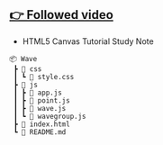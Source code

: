 ## [👉 Followed video](https://www.youtube.com/watch?v=hCHL7sydzn0)
- HTML5 Canvas Tutorial Study Note


```
📦 Wave
 ┣ 📂 css
 ┃ ┗ 📜 style.css
 ┣ 📂 js
 ┃ ┣ 📜 app.js
 ┃ ┣ 📜 point.js
 ┃ ┣ 📜 wave.js
 ┃ ┗ 📜 wavegroup.js
 ┣ 📜 index.html
 ┗ 📜 README.md
 ```